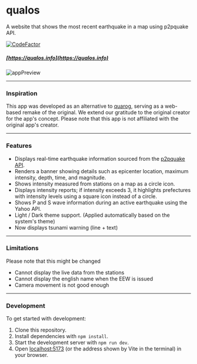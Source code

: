 # qualos

[unused logo]: <> (<img align="right" width="285" height="71" src="https://pickingname.github.io/icons/qualos/qualos_logo.png">)

A website that shows the most recent earthquake in a map using p2pquake API.

[![CodeFactor](https://www.codefactor.io/repository/github/pickingname/qualos/badge)](https://www.codefactor.io/repository/github/pickingname/qualos)

##### [https://qualos.info](https://qualos.info)

![appPreview](https://github.com/user-attachments/assets/b19336e8-e2f6-4c7a-ae20-7f8a596b5343)

---

### Inspiration

This app was developed as an alternative to [quarog](https://fuku1213.github.io/quarog-site/), serving as a web-based remake of the original. We extend our gratitude to the original creator for the app's concept. Please note that this app is not affiliated with the original app's creator.

---

### Features

- Displays real-time earthquake information sourced from the [p2pquake API](https://www.p2pquake.net/develop/json_api_v2/).
- Renders a banner showing details such as epicenter location, maximum intensity, depth, time, and magnitude.
- Shows intensity measured from stations on a map as a circle icon.
- Displays intensity reports; if intensity exceeds 3, it highlights prefectures with intensity levels using a square icon instead of a circle.
- Shows P and S wave information during an active earthquake using the Yahoo API.
- Light / Dark theme support. (Applied automatically based on the system's theme)
- Now displays tsunami warning (line + text)

---

### Limitations

Please note that this might be changed

- Cannot display the live data from the stations
- Cannot display the english name when the EEW is issued
- Camera movement is not good enough

---

### Development

To get started with development:

1. Clone this repository.
2. Install dependencies with `npm install`.
3. Start the development server with `npm run dev`.
4. Open [localhost:5173](http://localhost:5173) (or the address shown by Vite in the terminal) in your browser.

